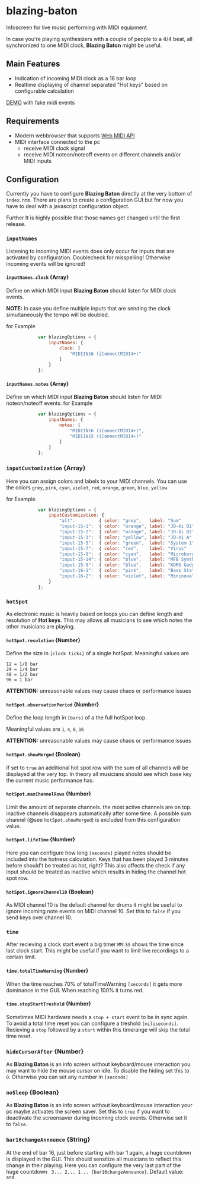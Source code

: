 # blazing-baton
Infoscreen for live music performing with MIDI equipment


In case you're playing synthesizers with a couple of people to a 4/4 beat, all synchronized to one MIDI clock, **Blazing Baton** might be useful.

## Main Features
  * Indication of incoming MIDI clock as a 16 bar loop
  * Realtime displaying of channel separated "Hot keys" based on configurable calculation

[DEMO](https://othmar52.github.io/) with fake midi events

## Requirements
  * Modern webbrowser that supports [Web MIDI API](https://webaudio.github.io/web-midi-api/)
  * MIDI interface connected to the pc
    - receive MIDI clock signal
    - receive MIDI noteon/noteoff events on different channels and/or MIDI inputs
    

## Configuration

Currently you have to configure **Blazing Baton** directly at the very bottom of `index.htm`. There are plans to create a configuration GUI but for now you have to deal with a javascript configuration object.

Further It is highly possible that those names get changed until the first release.


### `inputNames`
Listening to incoming MIDI events does only occur for inputs that are activated by configuration.
Doublecheck for misspelling! Otherwise incoming events will be ignored!
#### `inputNames.clock` {Array}
Define on which MIDI input **Blazing Baton** should listen for MIDI clock events.


**NOTE:** In case you define multiple inputs that are sending the clock simultaneously the tempo will be doubled.

for Example
```javascript
            var blazingOptions = {
                inputNames: {
                    clock: [
                        "MIDIIN16 (iConnectMIDI4+)"
                    ]
                }
            };
```

#### `inputNames.notes` {Array}
Define on which MIDI input **Blazing Baton** should listen for MIDI noteon/noteoff events.
for Example
```javascript
            var blazingOptions = {
                inputNames: {
                    notes: [
                        "MIDIIN16 (iConnectMIDI4+)",
                        "MIDIIN15 (iConnectMIDI4+)"
                    ]
                }
            };
```



### `inputCustomization` {Array}
Here you can assign colors and labels to your MIDI channels. You can use the colors `grey`, `pink`, `cyan`, `violet`, `red`, `orange`, `green`, `blue`, `yellow`.

for Example
```javascript
            var blazingOptions = {
                inputCustomization: {
                    "all":         { color: "grey",   label: "Sum"          },
                    "input-15-1":  { color: "orange", label: "JD-Xi D1"     },
                    "input-15-2":  { color: "orange", label: "JD-Xi D2"     },
                    "input-15-3":  { color: "yellow", label: "JD-Xi A"      },
                    "input-15-5":  { color: "green",  label: "System 1"     },
                    "input-15-7":  { color: "red",    label: "Virus"        },
                    "input-15-8":  { color: "cyan",   label: "Microkorg"    },
                    "input-15-14": { color: "blue",   label: "MFB Synth II" },
                    "input-15-9":  { color: "blue",   label: "KORG Gadget"  },
                    "input-16-1":  { color: "pink",   label: "Bass Station" },
                    "input-16-2":  { color: "violet", label: "Mininova"     }
                }
            };
```



### `hotSpot`
As electronic music is heavily based on loops you can define length and resolution of **Hot keys**. This may allows all musicians to see which notes the other musicians are playing.

#### `hotSpot.resolution` {Number} 
Define the size in `[clock ticks]` of a single hotSpot.
Meaningful values are
```ìni
12 = 1/8 bar
24 = 1/4 bar
48 = 1/2 bar
96 = 1 bar
```
**ATTENTION:** unreasonable values may cause chaos or performance issues

#### `hotSpot.observationPeriod` {Number} 
Define the loop length in `[bars]` of a the full hotSpot loop.

Meaningful values are `1`, `4`, `8`, `16`

**ATTENTION:** unreasonable values may cause chaos or performance issues

#### `hotSpot.showMerged` {Boolean} 
If set to `true` an additional hot spot row with the sum of all channels will be displayed at the very top. In theory all musicians should see which base key the current music performance has.

#### `hotSpot.maxChannelRows` {Number} 
Limit the amount of separate channels. the most active channels are on top. inactive channels disappears automatically after some time. A possible sum channel (@see `hotSpot.showMerged`) is excluded from this configuration value.


#### `hotSpot.lifeTime` {Number} 
Here you can configure how long `[seconds]` played notes should be included into the hotness calculation. Keys that has been played 3 minutes before should't be treated as hot, right? This also affects the check if any input should be treated as inactive which results in hiding the channel hot spot row.


#### `hotSpot.ignoreChannel10` {Boolean} 
As MIDI channel 10 is the default channel for drums it might be useful to ignore incoming note events on MIDI channel 10.
Set this to `false` if you send keys over channel 10.



### `time`
After recieving a clock start event a big timer `MM:SS` shows the time since last clock start. This might be useful if you want to limit live recordings to a certain limit.

#### `time.totalTimeWarning` {Number} 
When the time reaches 70% of totalTimeWarning `[seconds]` it gets more dominance in the GUI. When reaching 100% it turns red. 

#### `time.stopStartTreshold` {Number} 
Sometimes MIDI hardware needs a `stop + start` event to be in sync again. To avoid a total time reset you can configure a treshold `[miliseconds]`. Recieving a `stop` followed by a `start` within this timerange will skip the total time reset.


### `hideCursorAfter` {Number}
As **Blazing Baton** is an info screen without keyboard/mouse interaction you may want to hide the mouse cursor on idle.
To disable the hiding set this to `0`. Otherwise you can set any number in `[seconds]`


### `noSleep` {Boolean}
As **Blazing Baton** is an info screen without keyboard/mouse interaction your pc maybe activates the screen saver. Set this to `true` if you want to deactivate the screensaver during incoming clock events. Otherwise set it to `false`.


### `bar16changeAnnounce` {String}
At the end of bar 16, just before starting with bar 1 again, a huge countdown is displayed in the GUI. This should sensitize all musicians to reflect this change in their playing. Here you can configure the very last part of the huge countdown ` 3... 2... 1... {bar16changeAnnounce}`. Default value: `and`




